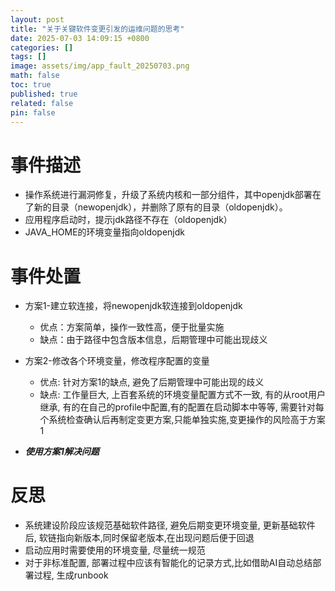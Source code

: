 ```yaml
---
layout: post
title: "关于关键软件变更引发的运维问题的思考"
date: 2025-07-03 14:09:15 +0800
categories: []
tags: []
image: assets/img/app_fault_20250703.png
math: false
toc: true
published: true
related: false
pin: false
---
```


# 事件描述

- 操作系统进行漏洞修复，升级了系统内核和一部分组件，其中openjdk部署在了新的目录（newopenjdk），并删除了原有的目录（oldopenjdk）。
- 应用程序启动时，提示jdk路径不存在（oldopenjdk）
- JAVA_HOME的环境变量指向oldopenjdk

# 事件处置

- 方案1-建立软连接，将newopenjdk软连接到oldopenjdk
  - 优点：方案简单，操作一致性高，便于批量实施
  - 缺点：由于路径中包含版本信息，后期管理中可能出现歧义
- 方案2-修改各个环境变量，修改程序配置的变量
  - 优点: 针对方案1的缺点, 避免了后期管理中可能出现的歧义
  - 缺点: 工作量巨大, 上百套系统的环境变量配置方式不一致, 有的从root用户继承, 有的在自己的profile中配置,有的配置在启动脚本中等等, 需要针对每个系统检查确认后再制定变更方案,只能单独实施,变更操作的风险高于方案1 

- ***使用方案1解决问题***

# 反思

- 系统建设阶段应该规范基础软件路径, 避免后期变更环境变量, 更新基础软件后, 软链指向新版本,同时保留老版本,在出现问题后便于回退
- 启动应用时需要使用的环境变量, 尽量统一规范
- 对于非标准配置, 部署过程中应该有智能化的记录方式,比如借助AI自动总结部署过程, 生成runbook


